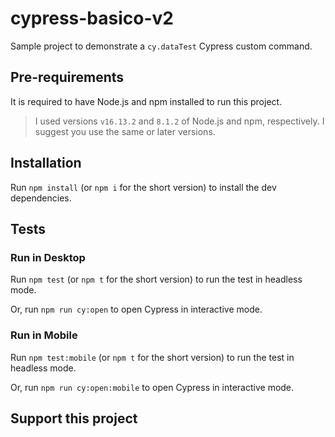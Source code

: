 # cypress-basico-v2

Sample project to demonstrate a `cy.dataTest` Cypress custom command.

## Pre-requirements

It is required to have Node.js and npm installed to run this project.

> I used versions `v16.13.2` and `8.1.2` of Node.js and npm, respectively. I suggest you use the same or later versions.

## Installation

Run `npm install` (or `npm i` for the short version) to install the dev dependencies.

## Tests
### Run in Desktop
Run `npm test` (or `npm t` for the short version) to run the test in headless mode.

Or, run `npm run cy:open` to open Cypress in interactive mode.

### Run in Mobile
Run `npm test:mobile` (or `npm t` for the short version) to run the test in headless mode.

Or, run `npm run cy:open:mobile` to open Cypress in interactive mode.

## Support this project